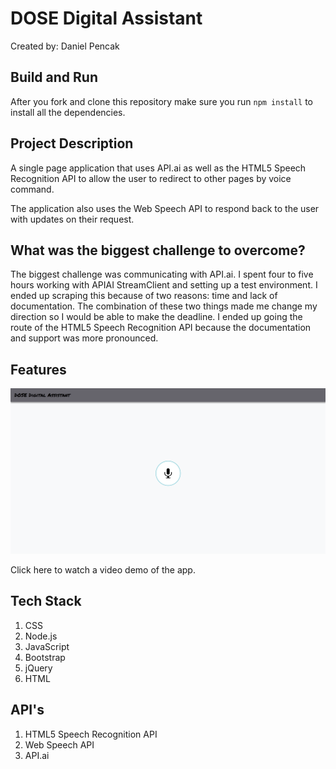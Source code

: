 # DOSE Digital Assistant
Created by: Daniel Pencak

## Build and Run

After you fork and clone this repository make sure you run `npm install` to install all the dependencies.

## Project Description

A single page application that uses API.ai as well as the HTML5 Speech Recognition API to allow the user to redirect to other pages by voice command.

The application also uses the Web Speech API to respond back to the user with updates on their request.

## What was the biggest challenge to overcome?

The biggest challenge was communicating with API.ai. I spent four to five hours working with APIAI StreamClient and setting up a test environment. I ended up scraping this because of two reasons: time and lack of documentation. The combination of these two things made me change my direction so I would be able to make the deadline. I ended up going the route of the HTML5 Speech Recognition API because the documentation and support was more pronounced.

## Features

[<img src="/public/assets/videothumbnail.png">](https://vimeo.com/231124664)

Click here to watch a video demo of the app.

## Tech Stack

1. CSS
2. Node.js
3. JavaScript
4. Bootstrap
5. jQuery
6. HTML

## API's

1. HTML5 Speech Recognition API
2. Web Speech API
3. API.ai
